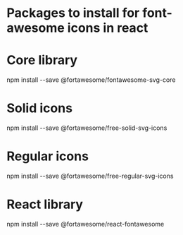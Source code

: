 # Packages to install for font-awesome icons in react

# Core library
npm install --save @fortawesome/fontawesome-svg-core

# Solid icons
npm install --save @fortawesome/free-solid-svg-icons

# Regular icons
npm install --save @fortawesome/free-regular-svg-icons

# React library
npm install --save @fortawesome/react-fontawesome
